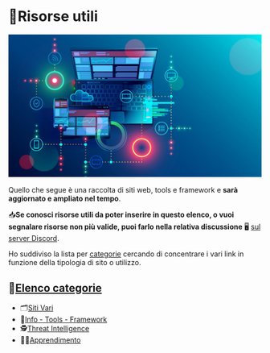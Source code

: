 # 📝Risorse utili

![image](images/proxy-image.jpg)

Quello che segue è una raccolta di siti web, tools e framework e **sarà aggiornato e ampliato nel tempo**.

📥**Se conosci risorse utili da poter inserire in questo elenco, o vuoi segnalare risorse non più valide, puoi farlo nella relativa discussione** 🖥 [sul server Discord](https://discord.com/channels/1172829172675133471/1186054636210229248).

Ho suddiviso la lista per [categorie](#📌elenco-categorie) cercando di concentrare i vari link in funzione della tipologia di sito o utilizzo.

## 📌[Elenco categorie](#📌elenco-categorie)

* 🗂️[Siti Vari](Various.md)
* 📂[Info - Tools - Framework](Info-Tools.md)
* 🕵️[Threat Intelligence](Threat%20Intelligence.md)
* 👨‍🏫[Apprendimento](E-Learning.md)